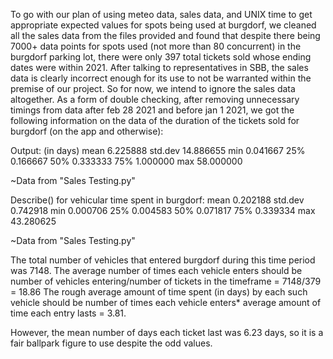 To go with our plan of using meteo data, sales data, and UNIX time to get appropriate expected values for spots being used at burgdorf, we cleaned all the sales data from the files provided and found that despite there being 7000+ data points for spots used (not more than 80 concurrent) in the burgdorf parking lot, there were only 397 total tickets sold whose ending dates were within 2021. After talking to representatives in SBB, the sales data is clearly incorrect enough for its use to not be warranted within the premise of our project. So for now, we intend to ignore the sales data altogether.
As a form of double checking, after removing unnecessary timings from data after feb 28 2021 and before jan 1 2021, we got the following information on the data of the duration of the tickets sold for burgdorf (on the app and otherwise): 

Output: (in days)
 mean       6.225888
 std.dev    14.886655
 min        0.041667
 25%        0.166667
 50%        0.333333
 75%        1.000000
 max       58.000000

~Data from "Sales Testing.py"

Describe() for vehicular time spent in burgdorf:
mean        0.202188
std.dev     0.742918
min         0.000706
25%         0.004583
50%         0.071817
75%         0.339334
max        43.280625

~Data from "Sales Testing.py"


The total number of vehicles that entered burgdorf during this time period was 7148. The average number of times each vehicle enters should be number of vehicles entering/number of tickets in the timeframe = 7148/379 = 18.86
The rough average amount of time spent (in days) by each such vehicle should be number of times each vehicle enters* average amount of time each entry lasts = 3.81.

However, the mean number of days each ticket last was 6.23 days, so it is a fair ballpark figure to use despite the odd values.

